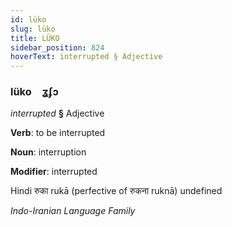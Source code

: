 ```yaml
---
id: lüko
slug: lüko
title: LÜKO
sidebar_position: 824
hoverText: interrupted § Adjective
---
```


### lüko&emsp;<span kind="abugida">ʓʄɔ</span>

*interrupted* **§** Adjective

**Verb**: to be interrupted

**Noun**: interruption

**Modifier**: interrupted

Hindi रुका rukā (perfective of रुकना ruknā) undefined

*Indo-Iranian Language Family*